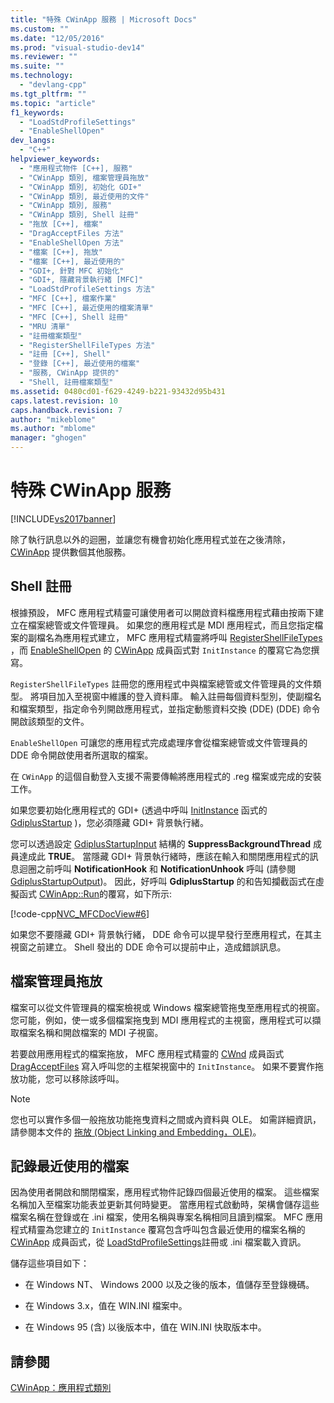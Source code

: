 ```yaml
---
title: "特殊 CWinApp 服務 | Microsoft Docs"
ms.custom: ""
ms.date: "12/05/2016"
ms.prod: "visual-studio-dev14"
ms.reviewer: ""
ms.suite: ""
ms.technology: 
  - "devlang-cpp"
ms.tgt_pltfrm: ""
ms.topic: "article"
f1_keywords: 
  - "LoadStdProfileSettings"
  - "EnableShellOpen"
dev_langs: 
  - "C++"
helpviewer_keywords: 
  - "應用程式物件 [C++], 服務"
  - "CWinApp 類別, 檔案管理員拖放"
  - "CWinApp 類別, 初始化 GDI+"
  - "CWinApp 類別, 最近使用的文件"
  - "CWinApp 類別, 服務"
  - "CWinApp 類別, Shell 註冊"
  - "拖放 [C++], 檔案"
  - "DragAcceptFiles 方法"
  - "EnableShellOpen 方法"
  - "檔案 [C++], 拖放"
  - "檔案 [C++], 最近使用的"
  - "GDI+, 針對 MFC 初始化"
  - "GDI+, 隱藏背景執行緒 [MFC]"
  - "LoadStdProfileSettings 方法"
  - "MFC [C++], 檔案作業"
  - "MFC [C++], 最近使用的檔案清單"
  - "MFC [C++], Shell 註冊"
  - "MRU 清單"
  - "註冊檔案類型"
  - "RegisterShellFileTypes 方法"
  - "註冊 [C++], Shell"
  - "登錄 [C++], 最近使用的檔案"
  - "服務, CWinApp 提供的"
  - "Shell, 註冊檔案類型"
ms.assetid: 0480cd01-f629-4249-b221-93432d95b431
caps.latest.revision: 10
caps.handback.revision: 7
author: "mikeblome"
ms.author: "mblome"
manager: "ghogen"
---
```

# 特殊 CWinApp 服務
[!INCLUDE[vs2017banner](../assembler/inline/includes/vs2017banner.md)]

除了執行訊息以外的迴圈，並讓您有機會初始化應用程式並在之後清除， [CWinApp](../mfc/reference/cwinapp-class.md) 提供數個其他服務。  
  
##  <a name="_core_shell_registration"></a> Shell 註冊  
 根據預設， MFC 應用程式精靈可讓使用者可以開啟資料檔應用程式藉由按兩下建立在檔案總管或文件管理員。  如果您的應用程式是 MDI 應用程式，而且您指定檔案的副檔名為應用程式建立， MFC 應用程式精靈將呼叫 [RegisterShellFileTypes](../Topic/CWinApp::RegisterShellFileTypes.md) ，而 [EnableShellOpen](../Topic/CWinApp::EnableShellOpen.md) 的 [CWinApp](../mfc/reference/cwinapp-class.md) 成員函式對 `InitInstance` 的覆寫它為您撰寫。  
  
 `RegisterShellFileTypes` 註冊您的應用程式中與檔案總管或文件管理員的文件類型。  將項目加入至視窗中維護的登入資料庫。  輸入註冊每個資料型別，使副檔名和檔案類型，指定命令列開啟應用程式，並指定動態資料交換 \(DDE\) \(DDE\) 命令開啟該類型的文件。  
  
 `EnableShellOpen` 可讓您的應用程式完成處理序會從檔案總管或文件管理員的 DDE 命令開啟使用者所選取的檔案。  
  
 在 `CWinApp` 的這個自動登入支援不需要傳輸將應用程式的 .reg 檔案或完成的安裝工作。  
  
 如果您要初始化應用程式的 GDI\+ \(透過中呼叫 [InitInstance](../Topic/CWinApp::InitInstance.md) 函式的 [GdiplusStartup](_gdiplus_FUNC_GdiplusStartup_token_input_output_) \)，您必須隱藏 GDI\+ 背景執行緒。  
  
 您可以透過設定 [GdiplusStartupInput](_gdiplus_STRUC_GdiplusStartupInput) 結構的 **SuppressBackgroundThread** 成員達成此 **TRUE**。  當隱藏 GDI\+ 背景執行緒時，應該在輸入和關閉應用程式的訊息迴圈之前呼叫 **NotificationHook** 和 **NotificationUnhook** 呼叫 \(請參閱 [GdiplusStartupOutput](_gdiplus_STRUC_GdiplusStartupOutput)\)。  因此，好呼叫 **GdiplusStartup** 的和告知攔截函式在虛擬函式 [CWinApp::Run](../Topic/CWinApp::Run.md)的覆寫，如下所示:  
  
 [!code-cpp[NVC_MFCDocView#6](../mfc/codesnippet/CPP/special-cwinapp-services_1.cpp)]  
  
 如果您不要隱藏 GDI\+ 背景執行緒， DDE 命令可以提早發行至應用程式，在其主視窗之前建立。  Shell 發出的 DDE 命令可以提前中止，造成錯誤訊息。  
  
##  <a name="_core_file_manager_drag_and_drop"></a> 檔案管理員拖放  
 檔案可以從文件管理員的檔案檢視或 Windows 檔案總管拖曳至應用程式的視窗。  您可能，例如，使一或多個檔案拖曳到 MDI 應用程式的主視窗，應用程式可以擷取檔案名稱和開啟檔案的 MDI 子視窗。  
  
 若要啟用應用程式的檔案拖放， MFC 應用程式精靈的 [CWnd](../mfc/reference/cwnd-class.md) 成員函式 [DragAcceptFiles](../Topic/CWnd::DragAcceptFiles.md) 寫入呼叫您的主框架視窗中的 `InitInstance`。  如果不要實作拖放功能，您可以移除該呼叫。  
  
> [!NOTE]
>  您也可以實作多個一般拖放功能拖曳資料之間或內資料與 OLE。  如需詳細資訊，請參閱本文件的 [拖放 \(Object Linking and Embedding，OLE\)](../mfc/drag-and-drop-ole.md)。  
  
##  <a name="_core_keeping_track_of_the_most_recently_used_documents"></a> 記錄最近使用的檔案  
 因為使用者開啟和關閉檔案，應用程式物件記錄四個最近使用的檔案。  這些檔案名稱加入至檔案功能表並更新其何時變更。  當應用程式啟動時，架構會儲存這些檔案名稱在登錄或在 .ini 檔案，使用名稱與專案名稱相同且讀到檔案。  MFC 應用程式精靈為您建立的 `InitInstance` 覆寫包含呼叫包含最近使用的檔案名稱的 [CWinApp](../mfc/reference/cwinapp-class.md) 成員函式，從 [LoadStdProfileSettings](../Topic/CWinApp::LoadStdProfileSettings.md)註冊或 .ini 檔案載入資訊。  
  
 儲存這些項目如下：  
  
-   在 Windows NT、 Windows 2000 以及之後的版本，值儲存至登錄機碼。  
  
-   在 Windows 3.x，值在 WIN.INI 檔案中。  
  
-   在 Windows 95 \(含\) 以後版本中，值在 WIN.INI 快取版本中。  
  
## 請參閱  
 [CWinApp：應用程式類別](../mfc/cwinapp-the-application-class.md)